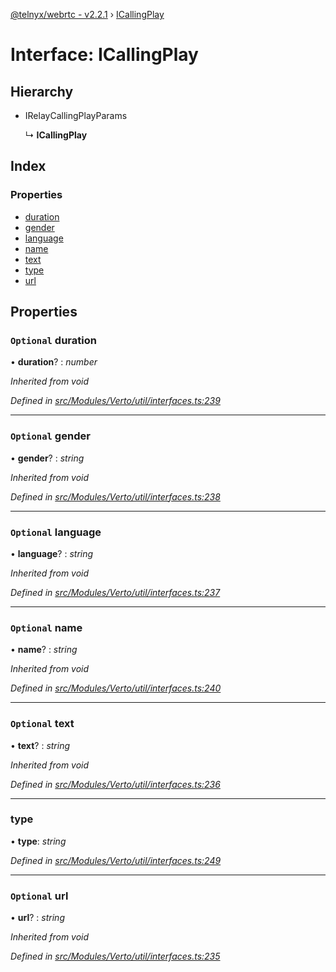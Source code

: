 [@telnyx/webrtc - v2.2.1](../README.md) › [ICallingPlay](icallingplay.md)

# Interface: ICallingPlay

## Hierarchy

* IRelayCallingPlayParams

  ↳ **ICallingPlay**

## Index

### Properties

* [duration](icallingplay.md#optional-duration)
* [gender](icallingplay.md#optional-gender)
* [language](icallingplay.md#optional-language)
* [name](icallingplay.md#optional-name)
* [text](icallingplay.md#optional-text)
* [type](icallingplay.md#type)
* [url](icallingplay.md#optional-url)

## Properties

### `Optional` duration

• **duration**? : *number*

*Inherited from void*

*Defined in [src/Modules/Verto/util/interfaces.ts:239](https://github.com/team-telnyx/webrtc/blob/8cdca06/packages/js/src/Modules/Verto/util/interfaces.ts#L239)*

___

### `Optional` gender

• **gender**? : *string*

*Inherited from void*

*Defined in [src/Modules/Verto/util/interfaces.ts:238](https://github.com/team-telnyx/webrtc/blob/8cdca06/packages/js/src/Modules/Verto/util/interfaces.ts#L238)*

___

### `Optional` language

• **language**? : *string*

*Inherited from void*

*Defined in [src/Modules/Verto/util/interfaces.ts:237](https://github.com/team-telnyx/webrtc/blob/8cdca06/packages/js/src/Modules/Verto/util/interfaces.ts#L237)*

___

### `Optional` name

• **name**? : *string*

*Inherited from void*

*Defined in [src/Modules/Verto/util/interfaces.ts:240](https://github.com/team-telnyx/webrtc/blob/8cdca06/packages/js/src/Modules/Verto/util/interfaces.ts#L240)*

___

### `Optional` text

• **text**? : *string*

*Inherited from void*

*Defined in [src/Modules/Verto/util/interfaces.ts:236](https://github.com/team-telnyx/webrtc/blob/8cdca06/packages/js/src/Modules/Verto/util/interfaces.ts#L236)*

___

###  type

• **type**: *string*

*Defined in [src/Modules/Verto/util/interfaces.ts:249](https://github.com/team-telnyx/webrtc/blob/8cdca06/packages/js/src/Modules/Verto/util/interfaces.ts#L249)*

___

### `Optional` url

• **url**? : *string*

*Inherited from void*

*Defined in [src/Modules/Verto/util/interfaces.ts:235](https://github.com/team-telnyx/webrtc/blob/8cdca06/packages/js/src/Modules/Verto/util/interfaces.ts#L235)*
